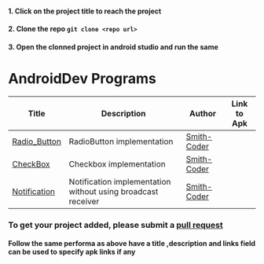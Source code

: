 #### 1. Click on the project title to reach the project
#### 2. Clone the repo ```git clone <repo url>```
#### 3. Open the clonned project in android studio and run the same

AndroidDev Programs
======

Title | Description | Author | Link to Apk
------        |      ------     |      ------    |      ------
[Radio_Button](https://github.com/Smith-Coder/Android_Radio_Button.git)  |   RadioButton implementation   |   [Smith-Coder](https://github.com/Smith-Coder)
[CheckBox](https://github.com/Smith-Coder/Android_checkBox.git)  |   Checkbox implementation      |   [Smith-Coder](https://github.com/Smith-Coder)
[Notification](https://github.com/Smith-Coder/Android_Notification)  |   Notification implementation without using broadcast receiver      |   [Smith-Coder](https://github.com/Smith-Coder)
### To get your project added, please submit a [pull request](https://github.com/Punithify/sample/pulls)
#### Follow the same performa as above have a title ,description and links field can be used to specify apk links if any 

